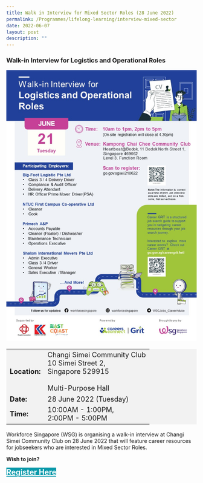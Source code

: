 ```yaml
---
title: Walk in Interview for Mixed Sector Roles (28 June 2022)
permalink: /Programmes/lifelong-learning/interview-mixed-sector
date: 2022-06-07
layout: post
description: ""
---
```

### Walk-in Interview for Logistics and Operational Roles ###

<img style="width:600px; height:auto" src="/images/Programmes%20(June%202022)/wsg_poster_jun22_logistics_operational.jpg">

<table  style="font-size:130%; background-color:#f2f2f2">
	<tbody>
		<tr>
			 <td><b>Location:</b></td><td>Changi Simei Community Club<br>10 Simei Street 2,<br>Singapore 529915<br><br>Multi-Purpose Hall</td>
		</tr>
		<tr>
		 <td><b>Date:</b> </td><td>28 June 2022 (Tuesday)</td>
		</tr>
		<tr>
			<td> <b>Time:</b> </td><td>10:00AM - 1:00PM,<br>2:00PM - 5:00PM</td>
		</tr>
	</tbody>
</table>

Workforce Singapore (WSG) is organising a walk-in interview at Changi Simei Community Club on 28 June 2022 that will feature career resources for jobseekers who are interested in Mixed Sector Roles.

<b>Wish to join?</b>
<div>
	<a href="https://www.go.gov.sg/wii-280622" style="font-size:20px; width:35%; height:60px; background-color:#0899AA; color:white" class="bp-button"><b>Register Here</b></a>
</div>